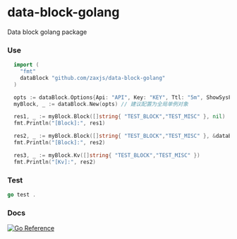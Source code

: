 # data-block-golang
Data block golang package

### Use
``` go
  import (
    "fmt"
    dataBlock "github.com/zaxjs/data-block-golang"
  )

  opts := dataBlock.Options{Api: "API", Key: "KEY", Ttl: "5m", ShowSysField: true, ShowGroupInfo: true, }
  myBlock, _ := dataBlock.New(opts) // 建议配置为全局单例对象

  res1, _ := myBlock.Block([]string{ "TEST_BLOCK","TEST_MISC" }, nil)
  fmt.Println("[Block]:", res1)

  res2, _ := myBlock.Block([]string{ "TEST_BLOCK","TEST_MISC" }, &dataBlock.Options{ShowSysField: false, ShowGroupInfo: false, })
  fmt.Println("[Block]:", res2)

  res3, _ := myBlock.Kv([]string{ "TEST_BLOCK","TEST_MISC" })
  fmt.Println("[Kv]:", res2)
```

### Test
``` go
go test .
```

### Docs
[![Go Reference](https://pkg.go.dev/badge/github.com/zaxjs/data-block-golang/tree/main.svg)](https://pkg.go.dev/github.com/zaxjs/data-block-golang/tree/main)